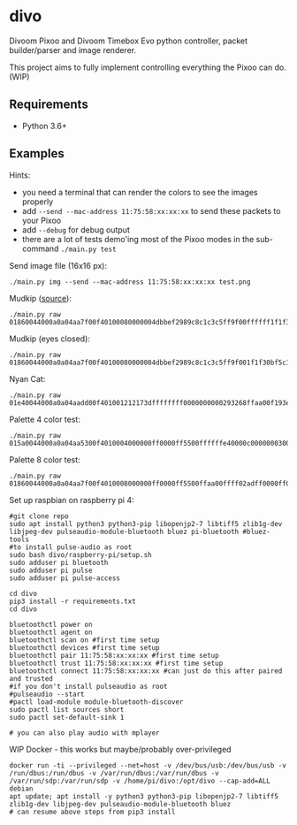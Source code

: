 # divo

Divoom Pixoo and Divoom Timebox Evo python controller, packet builder/parser and image renderer.

This project aims to fully implement controlling everything the Pixoo can do. (WIP)

## Requirements

* Python 3.6+

## Examples

Hints:

* you need a terminal that can render the colors to see the images properly 
* add `--send --mac-address 11:75:58:xx:xx:xx` to send these packets to your Pixoo
* add `--debug` for debug output
* there are a lot of tests demo'ing most of the Pixoo modes in the sub-command `./main.py test`

Send image file (16x16 px):

```shell
./main.py img --send --mac-address 11:75:58:xx:xx:xx test.png
```

Mudkip ([source](https://pixel.divoom-gz.com/#/pages/index/udetail?uid=400541387&suid=401026599)):

```shell
./main.py raw 01860044000a0a04aa7f00f40100080000004dbbef2989c8c1c3c5ff9f00ffffff1f1f30bf5c1500002001000000002402000000002402000000004402000000904409000000922449b00140922449b20d64d22469420e64e22471420e27e32471c80ff89b2449ff0d00d6b6adb60d00a06d92b40d00a06d89a40100106d89a401001049893400512802
```

Mudkip (eyes closed):

```shell
./main.py raw 01860044000a0a04aa7f00f40100080000004dbbef2989c8c1c3c5ff9f001f1f30bf5c15ffffff00000000000000002001000000002402000000002402000000004402000000904409000000922449006c40922449826d64922449426e64da2469436e2693264d486fb09f24c9ed6d00f6ffbfb66d00a06d92a40d00106d89a401001049893400142702
```

Nyan Cat:

```shell
./main.py raw 01e40044000a0a04aadd00f401001212173dffffffff0000000000293268ffaa00f193ed7b757bffff02e547da00ff005b585b00aaff6b74b2aa01ff909eddc1d9f2a5e6ff0004000000000000000000000000000000004000420821c618638c4108214208314a29659432c820a594518a31e38c31c619a594518c31e39c73ce1908a1518c49e38471c21808a1519231e38c71c6184aa9518c31c39cb38e194aa9518a49e3ac75d6198c31364a29658c31c6688c3176c618638c735a6bce39b7d67befbdb5de7bce39f7de7befbdf7c27b1042082184104218608031400821841042080384515d02
```

Palette 4 color test:

```shell
./main.py raw 015a0044000a0a04aa5300f4010004000000ff0000ff5500ffffffe40000c0000000300000000c000000030000c0000000300000000c000000030000c0000000300000000c000000030000c0000000300000000c00000003000000dc0c02
```

Palette 8 color test:

```shell
./main.py raw 01860044000a0a04aa7f00f4010008000000ff0000ff5500ffaa00ffff02adff0000ff00ffffff88c6fa0000e000000000001c000000008003000000007000000000000e00000000c001000000003800000000000700000000e000000000001c000000008003000000007000000000000e00000000c00100000000380000000000070000000000ee1602
```

Set up raspbian on raspberry pi 4:
```shell
#git clone repo
sudo apt install python3 python3-pip libopenjp2-7 libtiff5 zlib1g-dev libjpeg-dev pulseaudio-module-bluetooth bluez pi-bluetooth #bluez-tools
#to install pulse-audio as root
sudo bash divo/raspberry-pi/setup.sh
sudo adduser pi bluetooth
sudo adduser pi pulse
sudo adduser pi pulse-access

cd divo 
pip3 install -r requirements.txt
cd divo 

bluetoothctl power on
bluetoothctl agent on
bluetoothctl scan on #first time setup
bluetoothctl devices #first time setup
bluetoothctl pair 11:75:58:xx:xx:xx #first time setup
bluetoothctl trust 11:75:58:xx:xx:xx #first time setup
bluetoothctl connect 11:75:58:xx:xx:xx #can just do this after paired and trusted
#if you don't install pulseaudio as root
#pulseaudio --start
#pactl load-module module-bluetooth-discover
sudo pactl list sources short
sudo pactl set-default-sink 1

# you can also play audio with mplayer

```

WIP Docker - this works but maybe/probably over-privileged  
```shell
docker run -ti --privileged --net=host -v /dev/bus/usb:/dev/bus/usb -v /run/dbus:/run/dbus -v /var/run/dbus:/var/run/dbus -v /var/run/sdp:/var/run/sdp -v /home/pi/divo:/opt/divo --cap-add=ALL debian
apt update; apt install -y python3 python3-pip libopenjp2-7 libtiff5 zlib1g-dev libjpeg-dev pulseaudio-module-bluetooth bluez
# can resume above steps from pip3 install
```
